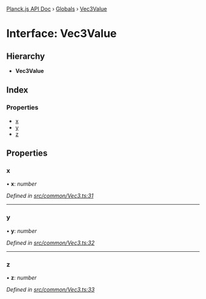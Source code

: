 [Planck.js API Doc](../README.md) › [Globals](../globals.md) › [Vec3Value](vec3value.md)

# Interface: Vec3Value

## Hierarchy

* **Vec3Value**

## Index

### Properties

* [x](vec3value.md#x)
* [y](vec3value.md#y)
* [z](vec3value.md#z)

## Properties

###  x

• **x**: *number*

*Defined in [src/common/Vec3.ts:31](https://github.com/shakiba/planck.js/blob/6ab76c7/src/common/Vec3.ts#L31)*

___

###  y

• **y**: *number*

*Defined in [src/common/Vec3.ts:32](https://github.com/shakiba/planck.js/blob/6ab76c7/src/common/Vec3.ts#L32)*

___

###  z

• **z**: *number*

*Defined in [src/common/Vec3.ts:33](https://github.com/shakiba/planck.js/blob/6ab76c7/src/common/Vec3.ts#L33)*
